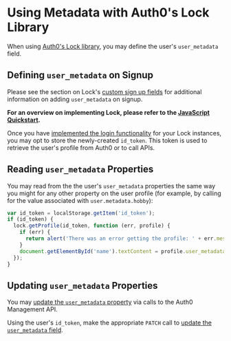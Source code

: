 # Using Metadata with Auth0's Lock Library

When using [Auth0's Lock library](/libraries/lock), you may define the user's `user_metadata` field.

## Defining `user_metadata` on Signup

Please see the section on Lock's [custom sign up fields](libraries/lock/v10/new-features#custom-sign-up-fields) for additional information on adding `user_metadata` on signup.

**For an overview on implementing Lock, please refer to the [JavaScript Quickstart](/quickstart/spa/vanillajs).**

Once you have [implemented the login functionality](/quickstart/spa/vanillajs#3-implement-the-login) for your Lock instances, you may opt to store the newly-created `id_token`. This token is used to retrieve the user's profile from Auth0 or to call APIs.

## Reading `user_metadata` Properties

You may read from the the user's `user_metadata` properties the same way you might for any other property on the user profile (for example, by calling for the value associated with `user.metadata.hobby`):

```js
var id_token = localStorage.getItem('id_token');
if (id_token) {
  lock.getProfile(id_token, function (err, profile) {
    if (err) {
      return alert('There was an error getting the profile: ' + err.message);
    }
    document.getElementById('name').textContent = profile.user_metadata.hobby;
  });
}
```

## Updating `user_metadata` Properties

You may [update the `user_metadata` property](/metadata/apiv2#updating-a-user-s-metadata) via calls to the Auth0 Management API.

Using the user's `id_token`, make the appropriate `PATCH` call to [update the `user_metadata` field](/metadata/apiv2#updating-a-user-s-metadata).
